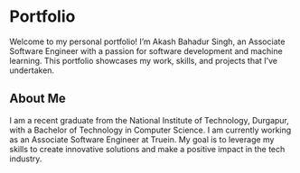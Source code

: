 # Portfolio

Welcome to my personal portfolio! I’m Akash Bahadur Singh, an Associate Software Engineer with a passion for software development and machine learning. This portfolio showcases my work, skills, and projects that I’ve undertaken.
## About Me

I am a recent graduate from the National Institute of Technology, Durgapur, with a Bachelor of Technology in Computer Science. I am currently working as an Associate Software Engineer at Truein. My goal is to leverage my skills to create innovative solutions and make a positive impact in the tech industry.
